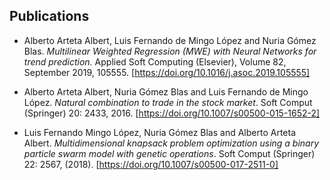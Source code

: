 ## Publications

- Alberto Arteta Albert, Luis Fernando de Mingo López and Nuria Gómez Blas. *Multilinear Weighted Regression (MWE) with Neural Networks for trend prediction.* Applied Soft Computing (Elsevier), Volume 82, September 2019, 105555. [https://doi.org/10.1016/j.asoc.2019.105555]

- Alberto Arteta Albert, Nuria Gómez Blas and Luis Fernando de Mingo López. *Natural combination to trade in the stock market*. Soft Comput (Springer) 20: 2433, 2016. [https://doi.org/10.1007/s00500-015-1652-2]

- Luis Fernando Mingo López, Nuria Gómez Blas and Alberto Arteta Albert. *Multidimensional knapsack problem optimization using a binary particle swarm model with genetic operations*. Soft Comput (Springer) 22: 2567, (2018). [https://doi.org/10.1007/s00500-017-2511-0]
